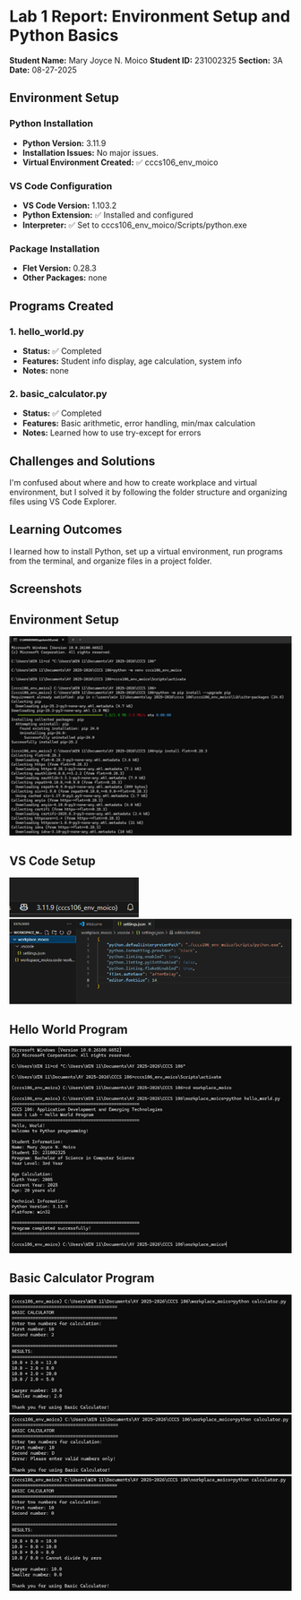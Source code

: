 # Lab 1 Report: Environment Setup and Python Basics

**Student Name:** Mary Joyce N. Moico
**Student ID:** 231002325
**Section:** 3A
**Date:** 08-27-2025

## Environment Setup

### Python Installation
- **Python Version:** 3.11.9
- **Installation Issues:** No major issues.
- **Virtual Environment Created:** ✅ cccs106_env_moico

### VS Code Configuration
- **VS Code Version:** 1.103.2
- **Python Extension:** ✅ Installed and configured
- **Interpreter:** ✅ Set to cccs106_env_moico/Scripts/python.exe

### Package Installation
- **Flet Version:** 0.28.3
- **Other Packages:** none

## Programs Created

### 1. hello_world.py
- **Status:** ✅ Completed
- **Features:** Student info display, age calculation, system info
- **Notes:** none

### 2. basic_calculator.py
- **Status:** ✅ Completed
- **Features:** Basic arithmetic, error handling, min/max calculation
- **Notes:** Learned how to use try-except for errors

## Challenges and Solutions

I'm confused about where and how to create workplace and virtual environment, but I solved it by following the folder structure and organizing files using VS Code Explorer.

## Learning Outcomes

I learned how to install Python, set up a virtual environment, run programs from the terminal, and organize files in a project folder.

## Screenshots

## Environment Setup
![Environment Setup](lab1_screenshots/environment_setup.png)

## VS Code Setup
![VS Code Setup](lab1_screenshots/vscode_setup1.png)
![VS Code Setup](lab1_screenshots/vscode_setup2.png)

## Hello World Program
![Hello World Output](lab1_screenshots/hello_world_output.png)

## Basic Calculator Program
![Basic Calculator Output](lab1_screenshots/basic_calculator_output1.png)
![Basic Calculator Output](lab1_screenshots/basic_calculator_output2.png)
![Basic Calculator Output](lab1_screenshots/basic_calculator_output3.png)

